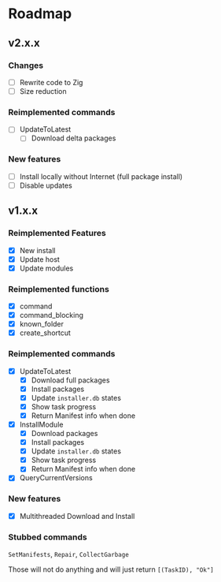 # Roadmap

## v2.x.x

### Changes
- [ ] Rewrite code to Zig
- [ ] Size reduction

### Reimplemented commands
- [ ] UpdateToLatest
    - [ ] Download delta packages

### New features
- [ ] Install locally without Internet (full package install)
- [ ] Disable updates

## v1.x.x

### Reimplemented Features

- [x] New install
- [x] Update host
- [x] Update modules

### Reimplemented functions

- [x] command
- [x] command_blocking
- [x] known_folder
- [x] create_shortcut

### Reimplemented commands
- [x] UpdateToLatest
    - [x] Download full packages
    - [x] Install packages
    - [x] Update `installer.db` states
    - [x] Show task progress
    - [x] Return Manifest info when done

- [x] InstallModule
    - [x] Download packages
    - [x] Install packages
    - [x] Update `installer.db` states
    - [x] Show task progress
    - [x] Return Manifest info when done

- [x] QueryCurrentVersions

### New features
- [x] Multithreaded Download and Install

### Stubbed commands

`SetManifests`, `Repair`, `CollectGarbage`

Those will not do anything and will just return `[(TaskID), "Ok"]`
